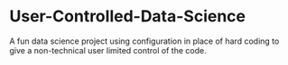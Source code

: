 # User-Controlled-Data-Science
A fun data science project using configuration in place of hard coding to give a non-technical user limited control of the code.
